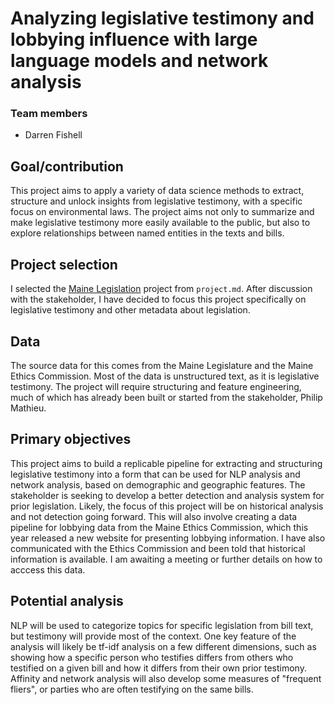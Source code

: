 # Analyzing legislative testimony and lobbying influence with large language models and network analysis

### Team members
- Darren Fishell

## Goal/contribution
This project aims to apply a variety of data science methods to extract, structure and unlock insights from legislative testimony, with a specific focus on environmental laws. 
The project aims not only to summarize and make legislative testimony more easily available to the public, but also to explore relationships between named entities in the texts and bills.

## Project selection
I selected the [Maine Legislation](https://github.com/ds5500/fall-2024/blob/main/project-list.md#maine-legislation) project from `project.md`. After discussion with the stakeholder, I have decided to focus this project specifically on legislative testimony and other metadata about legislation.

## Data
The source data for this comes from the Maine Legislature and the Maine Ethics Commission. Most of the data is unstructured text, as it is legislative testimony. 
The project will require structuring and feature engineering, much of which has already been built or started from the stakeholder, Philip Mathieu.

## Primary objectives
This project aims to build a replicable pipeline for extracting and structuring legislative testimony into a form that can be used for NLP analysis and network analysis, based on demographic and geographic features.
The stakeholder is seeking to develop a better detection and analysis system for prior legislation. Likely, the focus of this project will be on historical analysis and not detection going forward.
This will also involve creating a data pipeline for lobbying data from the Maine Ethics Commission, which this year released a new website for presenting lobbying information. I have also communicated with the Ethics Commission and been told that historical information is available. I am awaiting a meeting or further details on how to acccess this data.

## Potential analysis
NLP will be used to categorize topics for specific legislation from bill text, but testimony will provide most of the context. 
One key feature of the analysis will likely be tf-idf analysis on a few different dimensions, such as showing how a specific person who testifies differs from others who testified on a given bill and how it differs from their own prior testimony.
Affinity and network analysis will also develop some measures of "frequent fliers", or parties who are often testifying on the same bills. 